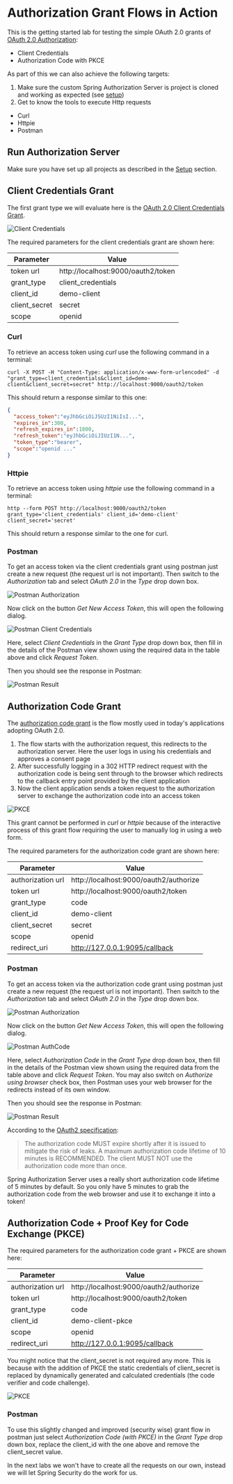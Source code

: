 # Authorization Grant Flows in Action

This is the getting started lab for testing the simple OAuth 2.0 grants of [OAuth 2.0 Authorization](https://www.rfc-editor.org/rfc/rfc6749.html):

* Client Credentials
* Authorization Code with PKCE

As part of this we can also achieve the following targets:

1. Make sure the custom Spring Authorization Server is project is cloned and working as expected (see [setup](../../setup))
2. Get to know the tools to execute Http requests

* Curl
* Httpie
* Postman

## Run Authorization Server

Make sure you have set up all projects as described in the [Setup](../../setup) section.

## Client Credentials Grant

The first grant type we will evaluate here is the [OAuth 2.0 Client Credentials Grant](https://www.rfc-editor.org/rfc/rfc6749.html#section-4.4).

![Client Credentials](images/client_credentials.png)

The required parameters for the client credentials grant are shown here:

| Parameter      | Value                              |
|----------------|------------------------------------|
| token url      | http://localhost:9000/oauth2/token |
| grant\_type    | client\_credentials                |
| client\_id     | demo-client                        |
| client\_secret | secret                             |
| scope          | openid                             |

### Curl

To retrieve an access token using _curl_ use the following command in a terminal:

```shell
curl -X POST -H "Content-Type: application/x-www-form-urlencoded" -d "grant_type=client_credentials&client_id=demo-client&client_secret=secret" http://localhost:9000/oauth2/token
```

This should return a response similar to this one:

```json
{
  "access_token":"eyJhbGciOiJSUzI1NiIsI...",
  "expires_in":300,
  "refresh_expires_in":1800,
  "refresh_token":"eyJhbGciOiJIUzI1N...",
  "token_type":"bearer",
  "scope":"openid ..."
}
```

### Httpie

To retrieve an access token using _httpie_ use the following command in a terminal:

```shell
http --form POST http://localhost:9000/oauth2/token grant_type='client_credentials' client_id='demo-client' client_secret='secret'
```

This should return a response similar to the one for curl.

### Postman

To get an access token via the client credentials grant using postman just create a new request (the request url is not important). Then switch to the _Authorization_ tab and select _OAuth 2.0_ in the _Type_ drop down box.

![Postman Authorization](images/postman_authorization.png)

Now click on the button _Get New Access Token_, this will open the following dialog.

![Postman Client Credentials](images/postman_client_credentials.png)

Here, select _Client Credentials_ in the _Grant Type_ drop down box, then fill in the details of the Postman view shown using the required data in the table above and click _Request Token_.

Then you should see the response in Postman:

![Postman Result](images/postman_access_token_result.png)

## Authorization Code Grant

The [authorization code grant](https://www.rfc-editor.org/rfc/rfc6749.html#section-4.1) is the flow mostly used in today's applications adopting OAuth 2.0.

1. The flow starts with the authorization request, this redirects to the authorization server. Here the user logs in using his credentials and approves a consent page
2. After successfully logging in a 302 HTTP redirect request with the authorization code is being sent through to the browser which redirects to the callback entry point provided by the client application
3. Now the client application sends a token request to the authorization server to exchange the authorization code into an access token

![PKCE](<images/authorization_code_schema (1).png>)

This grant cannot be performed in _curl_ or _httpie_ because of the interactive process of this grant flow requiring the user to manually log in using a web form.

The required parameters for the authorization code grant are shown here:

| Parameter         | Value                                  |
| ----------------- | -------------------------------------- |
| authorization url | http://localhost:9000/oauth2/authorize |
| token url         | http://localhost:9000/oauth2/token     |
| grant\_type       | code                                   |
| client\_id        | demo-client                            |
| client\_secret    | secret                                 |
| scope             | openid                                 |
| redirect\_uri     | http://127.0.0.1:9095/callback         |

### Postman

To get an access token via the authorization code grant using postman just create a new request (the request url is not important). Then switch to the _Authorization_ tab and select _OAuth 2.0_ in the _Type_ drop down box.

![Postman Authorization](images/postman_authorization.png)

Now click on the button _Get New Access Token_, this will open the following dialog.

![Postman AuthCode](images/postman_auth_code.png)

Here, select _Authorization Code_ in the _Grant Type_ drop down box, then fill in the details of the Postman view shown using the required data from the table above and click _Request Token_. You may also switch on _Authorize using browser_ check box, then Postman uses your web browser for the redirects instead of its own window.

Then you should see the response in Postman:

![Postman Result](images/postman_access_token_result.png)

According to the [OAuth2 specification](https://tools.ietf.org/html/rfc6749#section-4.1.2):

> The authorization code MUST expire shortly after it is issued to mitigate the risk of leaks. A maximum authorization code lifetime of 10 minutes is RECOMMENDED. The client MUST NOT use the authorization code more than once.

Spring Authorization Server uses a really short authorization code lifetime of 5 minutes by default. So you only have 5 minutes to grab the authorization code from the web browser and use it to exchange it into a token!

## Authorization Code + Proof Key for Code Exchange (PKCE)

The required parameters for the authorization code grant + PKCE are shown here:

| Parameter         | Value                                  |
| ----------------- | -------------------------------------- |
| authorization url | http://localhost:9000/oauth2/authorize |
| token url         | http://localhost:9000/oauth2/token     |
| grant\_type       | code                                   |
| client\_id        | demo-client-pkce                       |
| scope             | openid                                 |
| redirect\_uri     | http://127.0.0.1:9095/callback         |

You might notice that the client\_secret is not required any more. This is because with the addition of PKCE the static credentials of client\_secret is replaced by dynamically generated and calculated credentials (the code verifier and code challenge).

![PKCE](images/pkce.png)

### Postman

To use this slightly changed and improved (security wise) grant flow in postman just select _Authorization Code (with PKCE)_ in the _Grant Type_ drop down box, replace the client\_id with the one above and remove the client\_secret value.

In the next labs we won't have to create all the requests on our own, instead we will let Spring Security do the work for us.
